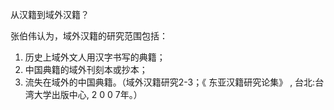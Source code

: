 从汉籍到域外汉籍？

张伯伟认为，域外汉籍的研究范围包括：
1. 历史上域外文人用汉字书写的典籍；
2. 中国典籍的域外刊刻本或抄本；
3. 流失在域外的中国典籍。（域外汉籍研究2-3；《 东亚汉籍研究论集》 , 台北:台湾大学出版中心, 2 0 0 7年。）